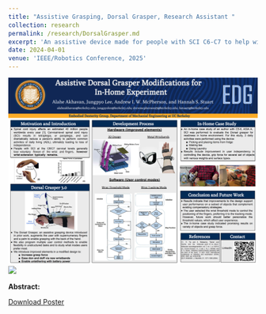 ```yaml
---
title: "Assistive Grasping, Dorsal Grasper, Research Assistant "
collection: research
permalink: /research/DorsalGrasper.md
excerpt: 'An assistive device made for people with SCI C6-C7 to help with object grasping and manipulation'
date: 2024-04-01
venue: 'IEEE/Robotics Conference, 2025'
---
```


 <img src="/files/DorsalGrasper.pdf"> 
  <img src="/files/DorsalGrasper1.pdf"> 

<b>Abstract:</b>


[Download Poster](/files/DorsalGrasper.pdf)
